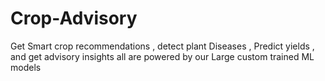 # Crop-Advisory
Get Smart crop recommendations , detect plant Diseases , Predict yields , and get advisory insights all are powered by our Large custom trained ML models 
